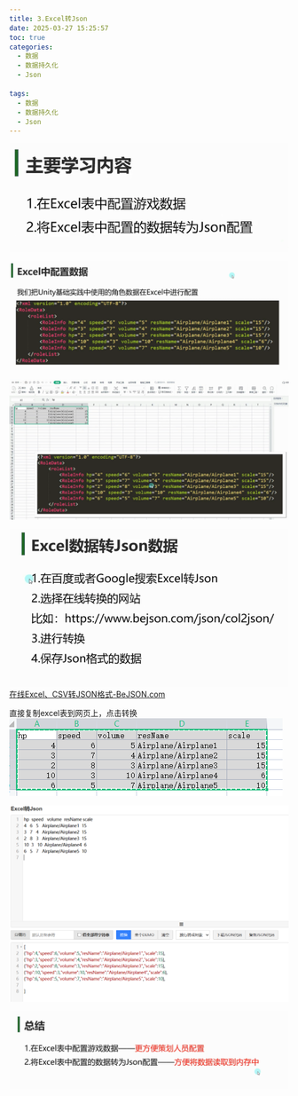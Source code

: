 ```yaml
---
title: 3.Excel转Json
date: 2025-03-27 15:25:57
toc: true
categories:
  - 数据
  - 数据持久化
  - Json

tags:
  - 数据
  - 数据持久化
  - Json
---
```


![](3.Excel转Json/file-20250327152651887.png)


![](3.Excel转Json/file-20250327152704790.png)


![](3.Excel转Json/file-20250327152918741.png)



![](3.Excel转Json/file-20250327152943694.png)
[在线Excel、CSV转JSON格式-BeJSON.com](https://www.bejson.com/json/col2json/)

直接复制excel表到网页上，点击转换
![](3.Excel转Json/file-20250327153426394.png)

![](3.Excel转Json/file-20250327153306000.png)


![](3.Excel转Json/file-20250327153506162.png)


